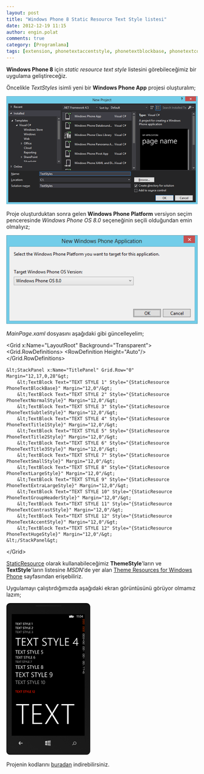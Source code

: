```yaml
---
layout: post
title: "Windows Phone 8 Static Resource Text Style listesi"
date: 2012-12-19 11:15
author: engin.polat
comments: true
category: [Programlama]
tags: [extension, phonetextaccentstyle, phonetextblockbase, phonetextcontraststyle, phonetextextralargestyle, phonetextgroupheaderstyle, phonetexthugestyle, phonetextlargestyle, phonetextnormalstyle, phonetextsmallstyle, phonetextsubtlestyle, phonetexttitle1style, phonetexttitle2style, phonetexttitle3style, resource, static, staticresource, style, textblock, textstyle, themestyle, windows phone, wp8]
---
```

**Windows Phone 8** için *static resource* *text style* listesini görebileceğimiz bir uygulama geliştireceğiz.

Öncelikle *TextStyles* isimli yeni bir **Windows Phone App** projesi oluşturalım;

![Text Styles Windows Phone Application Project](/assets/uploads/2012/12/TextStyles1.png)

Proje oluşturduktan sonra gelen **Windows Phone Platform** versiyon seçim penceresinde *Windows Phone OS 8.0* seçeneğinin seçili olduğundan emin olmalıyız;

![Windows Phone 8.0 SDK](/assets/uploads/2012/12/TextStyles2.png)

*MainPage.xaml* dosyasını aşağıdaki gibi güncelleyelim;



&lt;Grid x:Name="LayoutRoot" Background="Transparent"&gt;
    &lt;Grid.RowDefinitions&gt;
        &lt;RowDefinition Height="Auto"/&gt;
    &lt;/Grid.RowDefinitions&gt;

    &lt;StackPanel x:Name="TitlePanel" Grid.Row="0" Margin="12,17,0,28"&gt;
        &lt;TextBlock Text="TEXT STYLE 1" Style="{StaticResource PhoneTextBlockBase}" Margin="12,0"/&gt;
        &lt;TextBlock Text="TEXT STYLE 2" Style="{StaticResource PhoneTextNormalStyle}" Margin="12,0"/&gt;
        &lt;TextBlock Text="TEXT STYLE 3" Style="{StaticResource PhoneTextSubtleStyle}" Margin="12,0"/&gt;
        &lt;TextBlock Text="TEXT STYLE 4" Style="{StaticResource PhoneTextTitle1Style}" Margin="12,0"/&gt;
        &lt;TextBlock Text="TEXT STYLE 5" Style="{StaticResource PhoneTextTitle2Style}" Margin="12,0"/&gt;
        &lt;TextBlock Text="TEXT STYLE 6" Style="{StaticResource PhoneTextTitle3Style}" Margin="12,0"/&gt;
        &lt;TextBlock Text="TEXT STYLE 7" Style="{StaticResource PhoneTextSmallStyle}" Margin="12,0"/&gt;
        &lt;TextBlock Text="TEXT STYLE 8" Style="{StaticResource PhoneTextLargeStyle}" Margin="12,0"/&gt;
        &lt;TextBlock Text="TEXT STYLE 9" Style="{StaticResource PhoneTextExtraLargeStyle}" Margin="12,0"/&gt;
        &lt;TextBlock Text="TEXT STYLE 10" Style="{StaticResource PhoneTextGroupHeaderStyle}" Margin="12,0"/&gt;
        &lt;TextBlock Text="TEXT STYLE 11" Style="{StaticResource PhoneTextContrastStyle}" Margin="12,0"/&gt;
        &lt;TextBlock Text="TEXT STYLE 12" Style="{StaticResource PhoneTextAccentStyle}" Margin="12,0"/&gt;
        &lt;TextBlock Text="TEXT STYLE 12" Style="{StaticResource PhoneTextHugeStyle}" Margin="12,0"/&gt;
    &lt;/StackPanel&gt;
&lt;/Grid&gt;


<a href="http://msdn.microsoft.com/library/ms750950" title="StaticResource Markup Extension" target="_blank">StaticResource</a> olarak kullanabileceğimiz **ThemeStyle**'ların ve **TextStyle**'ların listesine *MSDN*'de yer alan <a href="http://msdn.microsoft.com/library/ff769552" title="Theme Resources for Windows Phone" target="_blank">Theme Resources for Windows Phone</a> sayfasından erişebiliriz.

Uygulamayı çalıştırdığımızda aşağıdaki ekran görüntüsünü görüyor olmamız lazım;

![Text Styles Windows Phone 8 Application](/assets/uploads/2012/12/TextStyles3.png)

Projenin kodlarını <a href="/assets/uploads/2012/12/TextStyles.rar" title="Text Styles Windows Phone 8 Application Kaynak Kodlar" target="_blank">buradan</a> indirebilirsiniz.

